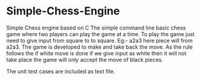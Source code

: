 # Simple-Chess-Engine
Simple Chess engine based on C 
The simple command line basic chess game where two players can play the game at a time. To play the game just need to give input from square to to square. Eg:- a2a3 here piece will from a2a3. The game is developed to make and take back the move. As the rule follows the if white move is done if we give input as white then it will not take place the game will only accept the move of black pieces. 

The unit test cases are included as text file.
